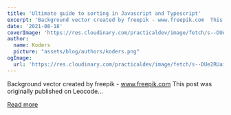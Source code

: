 ```yaml
---
title: 'Ultimate guide to sorting in Javascript and Typescript'
excerpt: 'Background vector created by freepik - www.freepik.com  This post was originally published on Leocode...'
date: '2021-08-18'
coverImage: 'https://res.cloudinary.com/practicaldev/image/fetch/s--DUe2RUai--/c_imagga_scale,f_auto,fl_progressive,h_420,q_auto,w_1000/https://dev-to-uploads.s3.amazonaws.com/uploads/articles/dr2divlcm66ss6cpnfgl.jpg'
author:
  name: Koders
  picture: "assets/blog/authors/koders.png"
ogImage:
  url: 'https://res.cloudinary.com/practicaldev/image/fetch/s--DUe2RUai--/c_imagga_scale,f_auto,fl_progressive,h_420,q_auto,w_1000/https://dev-to-uploads.s3.amazonaws.com/uploads/articles/dr2divlcm66ss6cpnfgl.jpg'
---
```


Background vector created by freepik - www.freepik.com  This post was originally published on Leocode...

[Read more](https://dev.to/maciekgrzybek/ultimate-guide-to-sorting-in-javascript-and-typescript-4al9)
